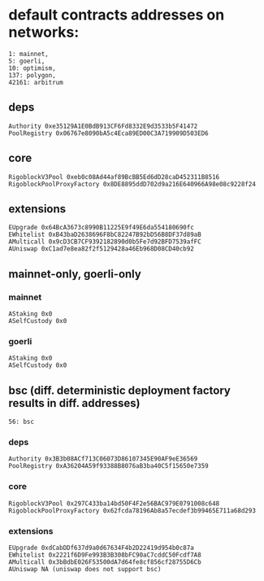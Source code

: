 # default contracts addresses on networks:
```
1: mainnet, 
5: goerli,
10: optimism,
137: polygon,
42161: arbitrum 
```
## deps
```
Authority 0xe35129A1E0BdB913CF6Fd8332E9d3533b5F41472
PoolRegistry 0x06767e8090bA5c4Eca89ED00C3A719909D503ED6
```
## core
```
RigoblockV3Pool 0xeb0c08Ad44af89BcBB5Ed6dD28caD452311B8516
RigoblockPoolProxyFactory 0x8DE8895ddD702d9a216E640966A98e08c9228f24
```
## extensions
```
EUpgrade 0x64BcA3673c8990B11225E9f49E6da554180690fc
EWhitelist 0xB43baD2638696F8bC82247B92bD56B8DF37d89aB
AMulticall 0x9cD3CB7CF9392182890d0b5Fe7d92BFD7539afFC
AUniswap 0xC1ad7e8ea82f2f5129428a46Eb968D08CD40cb92
```
## mainnet-only, goerli-only
### mainnet
```
AStaking 0x0
ASelfCustody 0x0
```
### goerli
```
AStaking 0x0
ASelfCustody 0x0
```
## bsc (diff. deterministic deployment factory results in diff. addresses)
```
56: bsc
```
### deps
```
Authority 0x3B3b08ACf713C06073D86107345E90AF9eE36569
PoolRegistry 0xA36204A59f93388B8076aB3ba40C5f15650e7359
```
### core
```
RigoblockV3Pool 0x297C433ba14bd50F4F2e56BAC979E0791008c648
RigoblockPoolProxyFactory 0x62fcda78196Ab8a57ecdef3b99465E711a68d293
```
### extensions
```
EUpgrade 0xdCabDDf637d9a0d67634F4b2D22419d954b0c87a
EWhitelist 0x2221f6D9Fe993B3B308bFC90aC7cddC50Fcdf7A8
AMulticall 0x3bBdbE026F53500dA7d64fe8cf856cf28755D6Cb
AUniswap NA (uniswap does not support bsc)
```


